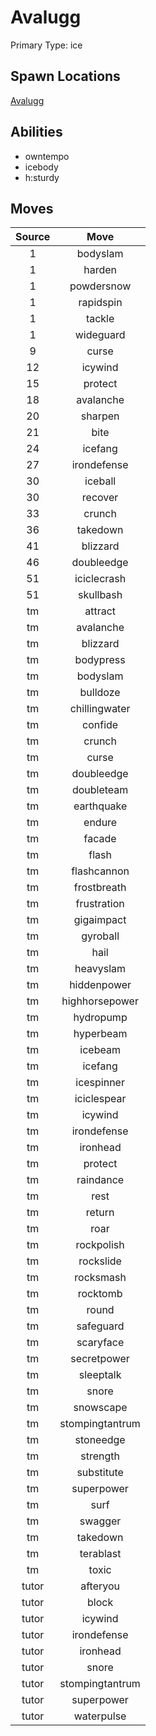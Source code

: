 # Avalugg  
Primary Type: ice  
  
## Spawn Locations  
[Avalugg](/data/spawn_presets/avalugg.md)  
  
## Abilities  
  * owntempo
  * icebody
  * h:sturdy
  
  
## Moves  
  
| Source | Move |  
|:---:|:---:|  
| 1 | bodyslam |  
| 1 | harden |  
| 1 | powdersnow |  
| 1 | rapidspin |  
| 1 | tackle |  
| 1 | wideguard |  
| 9 | curse |  
| 12 | icywind |  
| 15 | protect |  
| 18 | avalanche |  
| 20 | sharpen |  
| 21 | bite |  
| 24 | icefang |  
| 27 | irondefense |  
| 30 | iceball |  
| 30 | recover |  
| 33 | crunch |  
| 36 | takedown |  
| 41 | blizzard |  
| 46 | doubleedge |  
| 51 | iciclecrash |  
| 51 | skullbash |  
| tm | attract |  
| tm | avalanche |  
| tm | blizzard |  
| tm | bodypress |  
| tm | bodyslam |  
| tm | bulldoze |  
| tm | chillingwater |  
| tm | confide |  
| tm | crunch |  
| tm | curse |  
| tm | doubleedge |  
| tm | doubleteam |  
| tm | earthquake |  
| tm | endure |  
| tm | facade |  
| tm | flash |  
| tm | flashcannon |  
| tm | frostbreath |  
| tm | frustration |  
| tm | gigaimpact |  
| tm | gyroball |  
| tm | hail |  
| tm | heavyslam |  
| tm | hiddenpower |  
| tm | highhorsepower |  
| tm | hydropump |  
| tm | hyperbeam |  
| tm | icebeam |  
| tm | icefang |  
| tm | icespinner |  
| tm | iciclespear |  
| tm | icywind |  
| tm | irondefense |  
| tm | ironhead |  
| tm | protect |  
| tm | raindance |  
| tm | rest |  
| tm | return |  
| tm | roar |  
| tm | rockpolish |  
| tm | rockslide |  
| tm | rocksmash |  
| tm | rocktomb |  
| tm | round |  
| tm | safeguard |  
| tm | scaryface |  
| tm | secretpower |  
| tm | sleeptalk |  
| tm | snore |  
| tm | snowscape |  
| tm | stompingtantrum |  
| tm | stoneedge |  
| tm | strength |  
| tm | substitute |  
| tm | superpower |  
| tm | surf |  
| tm | swagger |  
| tm | takedown |  
| tm | terablast |  
| tm | toxic |  
| tutor | afteryou |  
| tutor | block |  
| tutor | icywind |  
| tutor | irondefense |  
| tutor | ironhead |  
| tutor | snore |  
| tutor | stompingtantrum |  
| tutor | superpower |  
| tutor | waterpulse |  
  
